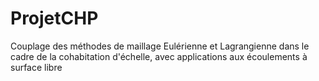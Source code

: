 # ProjetCHP
Couplage des méthodes de maillage Eulérienne et Lagrangienne dans le cadre de la cohabitation d'échelle, avec applications aux écoulements à surface libre
